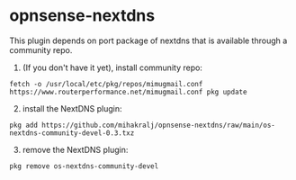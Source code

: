 # opnsense-nextdns

This plugin depends on port package of nextdns that is available through a community repo.

1. (If you don't have it yet), install community repo:

`fetch -o /usr/local/etc/pkg/repos/mimugmail.conf https://www.routerperformance.net/mimugmail.conf
pkg update`

2. install the NextDNS plugin:

`pkg add https://github.com/mihakralj/opnsense-nextdns/raw/main/os-nextdns-community-devel-0.3.txz`

3. remove the NextDNS plugin:

`pkg remove os-nextdns-community-devel`
